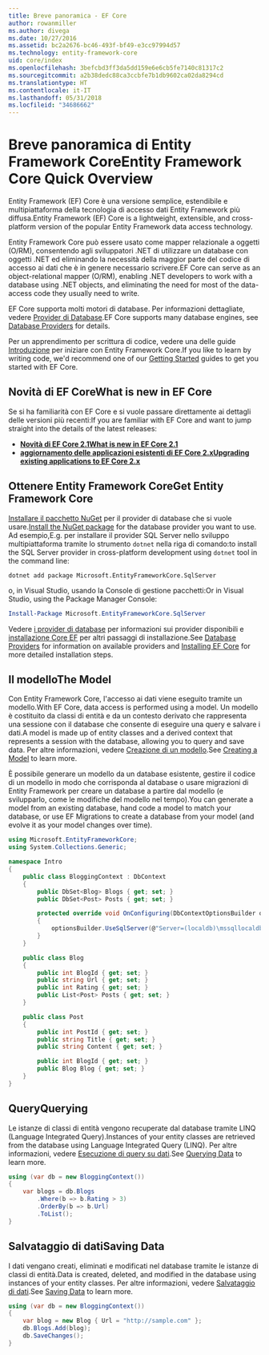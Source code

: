 ```yaml
---
title: Breve panoramica - EF Core
author: rowanmiller
ms.author: divega
ms.date: 10/27/2016
ms.assetid: bc2a2676-bc46-493f-bf49-e3cc97994d57
ms.technology: entity-framework-core
uid: core/index
ms.openlocfilehash: 3befcbd3ff3da5dd159e6e6cb5fe7140c81317c2
ms.sourcegitcommit: a2b38dedc88ca3ccbfe7b1db9602ca02da8294cd
ms.translationtype: HT
ms.contentlocale: it-IT
ms.lasthandoff: 05/31/2018
ms.locfileid: "34686662"
---
```

# <a name="entity-framework-core-quick-overview"></a><span data-ttu-id="4c63f-102">Breve panoramica di Entity Framework Core</span><span class="sxs-lookup"><span data-stu-id="4c63f-102">Entity Framework Core Quick Overview</span></span>

<span data-ttu-id="4c63f-103">Entity Framework (EF) Core è una versione semplice, estendibile e multipiattaforma della tecnologia di accesso dati Entity Framework più diffusa.</span><span class="sxs-lookup"><span data-stu-id="4c63f-103">Entity Framework (EF) Core is a lightweight, extensible, and cross-platform version of the popular Entity Framework data access technology.</span></span>

<span data-ttu-id="4c63f-104">Entity Framework Core può essere usato come mapper relazionale a oggetti (O/RM), consentendo agli sviluppatori .NET di utilizzare un database con oggetti .NET ed eliminando la necessità della maggior parte del codice di accesso ai dati che è in genere necessario scrivere.</span><span class="sxs-lookup"><span data-stu-id="4c63f-104">EF Core can serve as an object-relational mapper (O/RM), enabling .NET developers to work with a database using .NET objects, and eliminating the need for most of the data-access code they usually need to write.</span></span> 

<span data-ttu-id="4c63f-105">EF Core supporta molti motori di database. Per informazioni dettagliate, vedere [Provider di Database](providers/index.md).</span><span class="sxs-lookup"><span data-stu-id="4c63f-105">EF Core supports many database engines, see [Database Providers](providers/index.md) for details.</span></span>

<span data-ttu-id="4c63f-106">Per un apprendimento per scrittura di codice, vedere una delle guide [Introduzione](get-started/index.md) per iniziare con Entity Framework Core.</span><span class="sxs-lookup"><span data-stu-id="4c63f-106">If you like to learn by writing code, we'd recommend one of our [Getting Started](get-started/index.md) guides to get you started with EF Core.</span></span>

## <a name="what-is-new-in-ef-core"></a><span data-ttu-id="4c63f-107">Novità di EF Core</span><span class="sxs-lookup"><span data-stu-id="4c63f-107">What is new in EF Core</span></span>

<span data-ttu-id="4c63f-108">Se si ha familiarità con EF Core e si vuole passare direttamente ai dettagli delle versioni più recenti:</span><span class="sxs-lookup"><span data-stu-id="4c63f-108">If you are familiar with EF Core and want to jump straight into the details of the latest releases:</span></span>

- <span data-ttu-id="4c63f-109">**[Novità di EF Core 2.1](xref:core/what-is-new/ef-core-2.1)**</span><span class="sxs-lookup"><span data-stu-id="4c63f-109">**[What is new in EF Core 2.1](xref:core/what-is-new/ef-core-2.1)**</span></span>
- <span data-ttu-id="4c63f-110">**[aggiornamento delle applicazioni esistenti di EF Core 2.x](xref:core/miscellaneous/1x-2x-upgrade)**</span><span class="sxs-lookup"><span data-stu-id="4c63f-110">**[Upgrading existing applications to EF Core 2.x](xref:core/miscellaneous/1x-2x-upgrade)**</span></span>


## <a name="get-entity-framework-core"></a><span data-ttu-id="4c63f-111">Ottenere Entity Framework Core</span><span class="sxs-lookup"><span data-stu-id="4c63f-111">Get Entity Framework Core</span></span>

<span data-ttu-id="4c63f-112">[Installare il pacchetto NuGet](https://docs.nuget.org/ndocs/quickstart/use-a-package) per il provider di database che si vuole usare.</span><span class="sxs-lookup"><span data-stu-id="4c63f-112">[Install the NuGet package](https://docs.nuget.org/ndocs/quickstart/use-a-package) for the database provider you want to use.</span></span> <span data-ttu-id="4c63f-113">Ad esempio,</span><span class="sxs-lookup"><span data-stu-id="4c63f-113">E.g.</span></span> <span data-ttu-id="4c63f-114">per installare il provider SQL Server nello sviluppo multipiattaforma tramite lo strumento `dotnet` nella riga di comando:</span><span class="sxs-lookup"><span data-stu-id="4c63f-114">to install the SQL Server provider in cross-platform development using `dotnet` tool in the command line:</span></span>

``` Console
dotnet add package Microsoft.EntityFrameworkCore.SqlServer
```

<span data-ttu-id="4c63f-115">o, in Visual Studio, usando la Console di gestione pacchetti:</span><span class="sxs-lookup"><span data-stu-id="4c63f-115">Or in Visual Studio, using the Package Manager Console:</span></span>

``` PowerShell
Install-Package Microsoft.EntityFrameworkCore.SqlServer
```
<span data-ttu-id="4c63f-116">Vedere [i provider di database](providers/index.md) per informazioni sui provider disponibili e [installazione Core EF](get-started/install/index.md) per altri passaggi di installazione.</span><span class="sxs-lookup"><span data-stu-id="4c63f-116">See [Database Providers](providers/index.md) for information on available providers and [Installing EF Core](get-started/install/index.md) for more detailed installation steps.</span></span>

## <a name="the-model"></a><span data-ttu-id="4c63f-117">Il modello</span><span class="sxs-lookup"><span data-stu-id="4c63f-117">The Model</span></span>

<span data-ttu-id="4c63f-118">Con Entity Framework Core, l'accesso ai dati viene eseguito tramite un modello.</span><span class="sxs-lookup"><span data-stu-id="4c63f-118">With EF Core, data access is performed using a model.</span></span> <span data-ttu-id="4c63f-119">Un modello è costituito da classi di entità e da un contesto derivato che rappresenta una sessione con il database che consente di eseguire una query e salvare i dati.</span><span class="sxs-lookup"><span data-stu-id="4c63f-119">A model is made up of entity classes and a derived context that represents a session with the database, allowing you to query and save data.</span></span> <span data-ttu-id="4c63f-120">Per altre informazioni, vedere [Creazione di un modello](modeling/index.md).</span><span class="sxs-lookup"><span data-stu-id="4c63f-120">See [Creating a Model](modeling/index.md) to learn more.</span></span>

<span data-ttu-id="4c63f-121">È possibile generare un modello da un database esistente, gestire il codice di un modello in modo che corrisponda al database o usare migrazioni di Entity Framework per creare un database a partire dal modello (e svilupparlo, come le modifiche del modello nel tempo).</span><span class="sxs-lookup"><span data-stu-id="4c63f-121">You can generate a model from an existing database, hand code a model to match your database, or use EF Migrations to create a database from your model (and evolve it as your model changes over time).</span></span>

``` csharp
using Microsoft.EntityFrameworkCore;
using System.Collections.Generic;

namespace Intro
{
    public class BloggingContext : DbContext
    {
        public DbSet<Blog> Blogs { get; set; }
        public DbSet<Post> Posts { get; set; }

        protected override void OnConfiguring(DbContextOptionsBuilder optionsBuilder)
        {
            optionsBuilder.UseSqlServer(@"Server=(localdb)\mssqllocaldb;Database=MyDatabase;Trusted_Connection=True;");
        }
    }

    public class Blog
    {
        public int BlogId { get; set; }
        public string Url { get; set; }
        public int Rating { get; set; }
        public List<Post> Posts { get; set; }
    }

    public class Post
    {
        public int PostId { get; set; }
        public string Title { get; set; }
        public string Content { get; set; }

        public int BlogId { get; set; }
        public Blog Blog { get; set; }
    }
}
```

## <a name="querying"></a><span data-ttu-id="4c63f-122">Query</span><span class="sxs-lookup"><span data-stu-id="4c63f-122">Querying</span></span>

<span data-ttu-id="4c63f-123">Le istanze di classi di entità vengono recuperate dal database tramite LINQ (Language Integrated Query).</span><span class="sxs-lookup"><span data-stu-id="4c63f-123">Instances of your entity classes are retrieved from the database using Language Integrated Query (LINQ).</span></span> <span data-ttu-id="4c63f-124">Per altre informazioni, vedere [Esecuzione di query su dati](querying/index.md).</span><span class="sxs-lookup"><span data-stu-id="4c63f-124">See [Querying Data](querying/index.md) to learn more.</span></span>

``` csharp
using (var db = new BloggingContext())
{
    var blogs = db.Blogs
        .Where(b => b.Rating > 3)
        .OrderBy(b => b.Url)
        .ToList();
}
```

## <a name="saving-data"></a><span data-ttu-id="4c63f-125">Salvataggio di dati</span><span class="sxs-lookup"><span data-stu-id="4c63f-125">Saving Data</span></span>

<span data-ttu-id="4c63f-126">I dati vengano creati, eliminati e modificati nel database tramite le istanze di classi di entità.</span><span class="sxs-lookup"><span data-stu-id="4c63f-126">Data is created, deleted, and modified in the database using instances of your entity classes.</span></span> <span data-ttu-id="4c63f-127">Per altre informazioni, vedere [Salvataggio di dati](saving/index.md).</span><span class="sxs-lookup"><span data-stu-id="4c63f-127">See [Saving Data](saving/index.md) to learn more.</span></span>

``` csharp
using (var db = new BloggingContext())
{
    var blog = new Blog { Url = "http://sample.com" };
    db.Blogs.Add(blog);
    db.SaveChanges();
}
```
